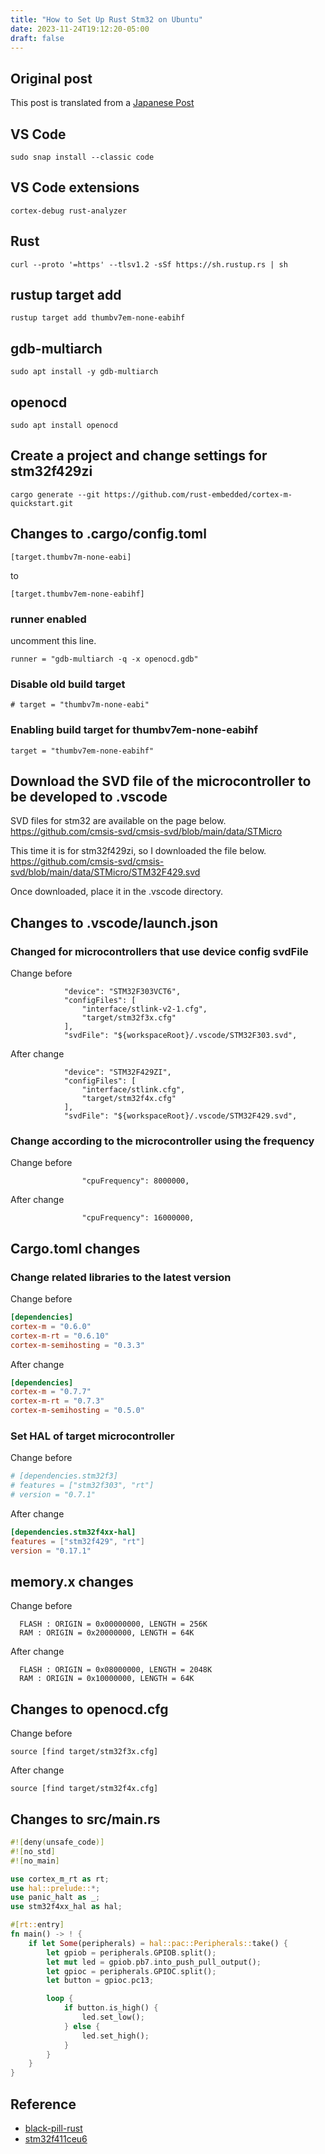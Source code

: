 ```yaml
---
title: "How to Set Up Rust Stm32 on Ubuntu"
date: 2023-11-24T19:12:20-05:00
draft: false
---
```


## Original post
This post is translated from a [Japanese Post](https://asukiaaa.blogspot.com/2023/11/run-stm32-rust-on-ubuntu.html)

## VS Code
```
sudo snap install --classic code
```
## VS Code extensions
```
cortex-debug rust-analyzer
```
## Rust
```
curl --proto '=https' --tlsv1.2 -sSf https://sh.rustup.rs | sh
```
## rustup target add
```
rustup target add thumbv7em-none-eabihf
```
## gdb-multiarch
```
sudo apt install -y gdb-multiarch
```
## openocd
```
sudo apt install openocd
```
## Create a project and change settings for stm32f429zi 
```
cargo generate --git https://github.com/rust-embedded/cortex-m-quickstart.git
```
## Changes to .cargo/config.toml
```
[target.thumbv7m-none-eabi]
```
to
```
[target.thumbv7em-none-eabihf]
```
### runner enabled
uncomment this line. 
```
runner = "gdb-multiarch -q -x openocd.gdb"
```
### Disable old build target
```
# target = "thumbv7m-none-eabi"
```
### Enabling build target for thumbv7em-none-eabihf
```
target = "thumbv7em-none-eabihf"
```
## Download the SVD file of the microcontroller to be developed to .vscode
SVD files for stm32 are available on the page below.
https://github.com/cmsis-svd/cmsis-svd/blob/main/data/STMicro

This time it is for stm32f429zi, so I downloaded the file below.
https://github.com/cmsis-svd/cmsis-svd/blob/main/data/STMicro/STM32F429.svd

Once downloaded, place it in the .vscode directory.
 
## Changes to .vscode/launch.json
### Changed for microcontrollers that use device config svdFile
Change before
```
            "device": "STM32F303VCT6",
            "configFiles": [
                "interface/stlink-v2-1.cfg",
                "target/stm32f3x.cfg"
            ],
            "svdFile": "${workspaceRoot}/.vscode/STM32F303.svd",
```
After change
```
            "device": "STM32F429ZI",
            "configFiles": [
                "interface/stlink.cfg",
                "target/stm32f4x.cfg"
            ],
            "svdFile": "${workspaceRoot}/.vscode/STM32F429.svd",
```
### Change according to the microcontroller using the frequency
Change before
```
                "cpuFrequency": 8000000,
```
After change
```
                "cpuFrequency": 16000000,
```
## Cargo.toml changes
### Change related libraries to the latest version
Change before
```toml
[dependencies]
cortex-m = "0.6.0"
cortex-m-rt = "0.6.10"
cortex-m-semihosting = "0.3.3"
```
After change
```toml
[dependencies]
cortex-m = "0.7.7"
cortex-m-rt = "0.7.3"
cortex-m-semihosting = "0.5.0"
```
### Set HAL of target microcontroller
Change before
```toml
# [dependencies.stm32f3]
# features = ["stm32f303", "rt"]
# version = "0.7.1"
```
After change
```toml
[dependencies.stm32f4xx-hal]
features = ["stm32f429", "rt"]
version = "0.17.1"
```

## memory.x changes
Change before
```
  FLASH : ORIGIN = 0x00000000, LENGTH = 256K
  RAM : ORIGIN = 0x20000000, LENGTH = 64K
```
After change
```
  FLASH : ORIGIN = 0x08000000, LENGTH = 2048K
  RAM : ORIGIN = 0x10000000, LENGTH = 64K
```
## Changes to openocd.cfg
Change before
```
source [find target/stm32f3x.cfg]
```
After change
```
source [find target/stm32f4x.cfg]
```
## Changes to src/main.rs
```rust
#![deny(unsafe_code)]
#![no_std]
#![no_main]

use cortex_m_rt as rt;
use hal::prelude::*;
use panic_halt as _;
use stm32f4xx_hal as hal;

#[rt::entry]
fn main() -> ! {
    if let Some(peripherals) = hal::pac::Peripherals::take() {
        let gpiob = peripherals.GPIOB.split();
        let mut led = gpiob.pb7.into_push_pull_output();
        let gpioc = peripherals.GPIOC.split();
        let button = gpioc.pc13;

        loop {
            if button.is_high() {
                led.set_low();
            } else {
                led.set_high();
            }
        }
    }
}
```

## Reference
* [black-pill-rust](https://github.com/viktorchvatal/black-pill-rust/tree/master)
* [stm32f411ceu6](https://github.com/topics/stm32f411ceu6)